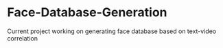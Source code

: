 # Face-Database-Generation
Current project working on generating face database based on text-video correlation
